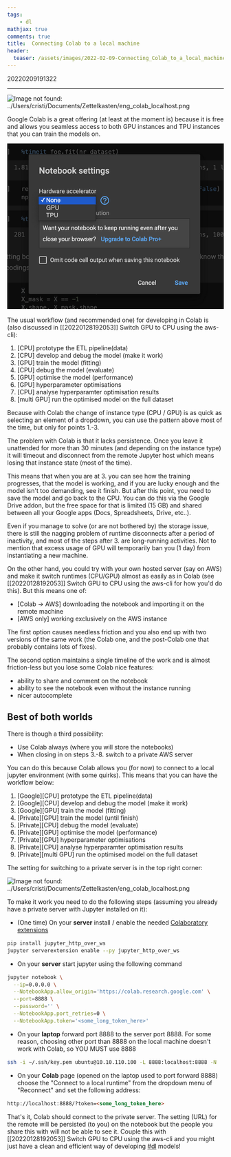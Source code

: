 ```yaml
---
tags:
    - dl
mathjax: true
comments: true
title:  Connecting Colab to a local machine
header:
  teaser: /assets/images/2022-02-09-Connecting_Colab_to_a_local_machine_files/eng_colab_instance_types.png
---
```




20220209191322

---

![Image not found: ../Users/cristi/Documents/Zettelkasten/eng_colab_localhost.png](./eng_colab_localhost.png "Image not found: ./eng_colab_localhost.png")

Google Colab is a great offering (at least at the moment is) because it is free and allows you seamless access to both GPU instances and TPU instances that you can train the models on.

![eng_colab_instance_types.png](/assets/images/2022-02-09-Connecting_Colab_to_a_local_machine_files/eng_colab_instance_types.png)

The usual workflow (and recommended one) for developing in Colab is (also discussed in [[20220128192053]] Switch GPU to CPU using the aws-cli):
1. [CPU] prototype the ETL pipeline(data)
2. [CPU] develop and debug the model (make it work)
3. [GPU] train the model (fitting)
4. [CPU] debug the model (evaluate)
5. [GPU] optimise the model (performance)
6. [GPU] hyperparameter optimisations 
7. [CPU] analyse hyperparamter optimisation results
8. [multi GPU] run the optimised model on the full dataset

Because with Colab the change of instance type (CPU / GPU) is as quick as selecting an element of a dropdown, you can use the pattern above most of the time, but only for points 1.-3.

The problem with Colab is that it lacks persistence. Once you leave it unattended for more than 30 minutes (and depending on the instance type) it will timeout and disconnect from the remote Jupyter host which means losing that instance state (most of the time).  

This means that when you are at 3. you can see how the training progresses, that the model is working, and if you are lucky enough and the model isn't too demanding, see it finish. But after this point, you need to save the model and go back to the CPU. You can do this via the Google Drive addon, but the free space for that is limited (15 GB) and shared between all your Google apps (Docs, Spreadsheets, Drive, etc..).

Even if you manage to solve (or are not bothered by) the storage issue, there is still the nagging problem of runtime disconnects after a period of inactivity, and most of the steps after 3. are long-running activities. Not to mention that excess usage of GPU will temporarily ban you (1 day) from instantiating a new machine.

On the other hand, you could try with your own hosted server (say on AWS) and make it switch runtimes (CPU/GPU) almost as easily as in Colab (see [[20220128192053]] Switch GPU to CPU using the aws-cli for how you'd do this). But this means one of:
* [Colab -> AWS] downloading the notebook and importing it on the remote machine  
* [AWS only] working exclusively on the AWS instance

The first option causes needless friction and you also end up with two versions of the same work (the Colab one, and the post-Colab one that probably contains lots of fixes).

The second option maintains a single timeline of the work and is almost friction-less but you lose some Colab nice features:
* ability to share and comment on the notebook
* ability to see the notebook even without the instance running 
* nicer autocomplete 

## Best of both worlds

There is though a third possibility:
* Use Colab always (where you will store the notebooks)
* When closing in on steps 3.-8. switch to a private AWS server

You can do this because Colab allows you (for now) to connect to a local jupyter environment (with some quirks). This means that you can have the workflow below:  

1. [Google][CPU] prototype the ETL pipeline(data)
2. [Google][CPU] develop and debug the model (make it work)
3. [Google][GPU] train the model (fitting)
4. [Private][GPU] train the model (until finish)
5. [Private][CPU] debug the model (evaluate)
6. [Private][GPU] optimise the model (performance)
7. [Private][GPU] hyperparameter optimisations 
8. [Private][CPU] analyse hyperparamter optimisation results
9. [Private][multi GPU] run the optimised model on the full dataset

The setting for switching to a private server is in the top right corner:

![Image not found: ../Users/cristi/Documents/Zettelkasten/eng_colab_localhost.png](./eng_colab_localhost.png "Image not found: ./eng_colab_localhost.png")

To make it work you need to do the following steps (assuming you already have a private server with Jupyter installed on it):

* (One time) On your **server** install / enable the needed [Colaboratory extensions](https://github.com/googlecolab/jupyter_http_over_ws/)
```bash
pip install jupyter_http_over_ws
jupyter serverextension enable --py jupyter_http_over_ws
```

* On your **server** start jupyter using the following command
```bash
jupyter notebook \
  --ip=0.0.0.0 \
  --NotebookApp.allow_origin='https://colab.research.google.com' \
  --port=8888 \
  --password='' \
  --NotebookApp.port_retries=0 \
  --NotebookApp.token='<some_long_token_here>'
```

* On your **laptop** forward port 8888 to the server port 8888. For some reason, choosing other port than 8888 on the local machine doesn't work with Colab, so YOU MUST use 8888
```bash
ssh -i ~/.ssh/key.pem ubuntu@10.10.110.100 -L 8888:localhost:8888 -N
```

* On your **Colab** page (opened on the laptop used to port forward 8888) choose the "Connect to a local runtime" from the dropdown menu of "Reconnect" and set the following address:

```html
http://localhost:8888/?token=<some_long_token_here>
```

That's it, Colab should connect to the private server. The setting (URL) for the remote will be persisted (to you) on the notebook but the people you share this with will not be able to see it. Couple this with [[20220128192053]] Switch GPU to CPU using the aws-cli and you might just have a clean and efficient way of developing [#dl](/tags/#dl) models!